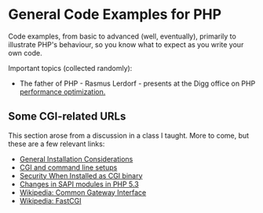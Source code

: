 # General Code Examples for PHP
Code examples, from basic to advanced (well, eventually), primarily to illustrate PHP's behaviour, so you know what to expect as you write your own code.

Important topics (collected randomly):
* The father of PHP - Rasmus Lerdorf - presents at the Digg office on PHP [performance optimization.](http://vimeo.com/13768954?goback=%2Egmp_87251%2Egde_87251_member_246042389)

## Some CGI-related URLs
This section arose from a discussion in a class I taught. More to come, but these are a few relevant links:

* [General Installation Considerations](http://www.php.net/manual/en/install.general.php)
* [CGI and command line setups](http://www.php.net/manual/en/install.unix.commandline.php)
* [Security When Installed as CGI binary](http://php.net/manual/en/security.cgi-bin.php)
* [Changes in SAPI modules in PHP 5.3](http://www.php.net/manual/en/migration53.sapi.php)
* [Wikipedia: Common Gateway Interface](http://en.wikipedia.org/wiki/Common_Gateway_Interface)
* [Wikipedia: FastCGI](http://en.wikipedia.org/wiki/FastCGI)

